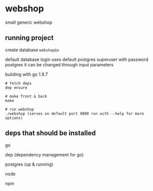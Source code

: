 # webshop

small generic webshop

## running project

create database `webshopGo`

default database login uses default postgres superuser with password postgres
it can be changed through input parameters

building with go 1.9.7

	# fetch deps
	dep ensure

	# make front & back
	make

	# run webshop
	./webshop (serves on default port 9000 run with --help for more options)

## deps that should be installed

go

dep (dependency management for go)

postgres (up & running)

node

npm
